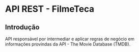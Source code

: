 # API REST - FilmeTeca

<h2>Introdução</h2>

API responsável por intermediar e aplicar regras de negócio em informações provindas da  API - The Movie Database (TMDB).
